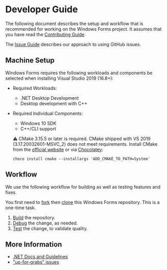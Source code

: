 # Developer Guide

The following document describes the setup and workflow that is recommended for working on the Windows Forms project. It assumes that you have read the [Contributing Guide](../contributing.md).

The [Issue Guide](issue-guide.md) describes our approach to using GitHub issues.

## Machine Setup

Windows Forms requires the following workloads and components be selected when installing Visual Studio 2019 (16.8+):

* Required Workloads:
  * .NET Desktop Development
  * Desktop development with C++
* Required Individual Components:
  * Windows 10 SDK
  * C++/CLI support


  :warning: CMake 3.15.5 or later is required. CMake shipped with VS 2019 (3.17.20032601-MSVC_2) does not meet requirements. Install CMake from the [official website][cmake-download] or via [Chocolatey][chocolatey]:
  ```
  choco install cmake --installargs 'ADD_CMAKE_TO_PATH=System'
  ```

## Workflow

We use the following workflow for building as well as testing features and fixes.

You first need to [fork][fork] then [clone][clone] this Windows Forms repository. This is a one-time task.

1. [Build](building.md) the repository.
2. [Debug](debugging.md) the change, as needed.
3. [Test](testing.md) the change, to validate quality.

## More Information

* [.NET Docs and Guidelines][net-runtime-instructions]
* ["up-for-grabs" issues][up-for-grabs]

[comment]: <> (URI Links)

[net-runtime-instructions]: https://github.com/dotnet/runtime/tree/master/docs
[fork]: https://guides.github.com/activities/forking/
[clone]: https://www.git-scm.com/docs/git-clone
[up-for-grabs]: https://github.com/dotnet/winforms/issues?q=is%3Aopen+is%3Aissue+label%3Aup-for-grabs
[chocolatey]: https://chocolatey.org/
[cmake-download]: https://cmake.org/download/